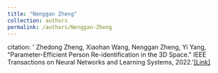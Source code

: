 ```yaml
---
title: "Nenggan Zheng"
collection: authors
permalink: /authors/Nenggan-Zheng
---
```

citation: ' Zhedong Zheng,  Xiaohan Wang,  Nenggan Zheng,  Yi Yang, &quot;Parameter-Efficient Person Re-identification in the 3D Space.&quot; IEEE Transactions on Neural Networks and Learning Systems, 2022.'<a href='https://zdzheng.xyz/publication/Paramete2022'>[Link]</a>